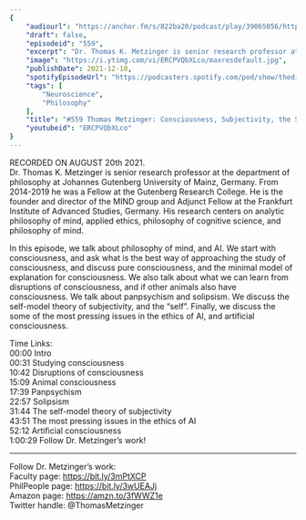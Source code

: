 ```yaml
---
{
	"audiourl": "https://anchor.fm/s/822ba20/podcast/play/39065056/https%3A%2F%2Fd3ctxlq1ktw2nl.cloudfront.net%2Fstaging%2F2021-7-20%2F0b9dfa58-1bcb-35e9-e439-4825ae9b1350.m4a",
	"draft": false,
	"episodeid": "559",
	"excerpt": "Dr. Thomas K. Metzinger is senior research professor at the department of philosophy at Johannes Gutenberg University of Mainz, Germany. From 2014-2019 he was a Fellow at the Gutenberg Research College. He is the founder and director of the MIND group and Adjunct Fellow at the Frankfurt Institute of Advanced Studies, Germany. His research centers on analytic philosophy of mind, applied ethics, philosophy of cognitive science, and philosophy of mind.",
	"image": "https://i.ytimg.com/vi/ERCPVQbXLco/maxresdefault.jpg",
	"publishDate": 2021-12-10,
	"spotifyEpisodeUrl": "https://podcasters.spotify.com/pod/show/thedissenter/episodes/559-Thomas-Metzinger-Consciousness--Subjectivity--the-Self--and-the-Ethics-of-AI-e166m10",
	"tags": [
		"Neuroscience",
		"Philosophy"
	],
	"title": "#559 Thomas Metzinger: Consciousness, Subjectivity, the Self, and the Ethics of AI",
	"youtubeid": "ERCPVQbXLco"
}
---
```

RECORDED ON AUGUST 20th 2021.  
Dr. Thomas K. Metzinger is senior research professor at the department of philosophy at Johannes Gutenberg University of Mainz, Germany. From 2014-2019 he was a Fellow at the Gutenberg Research College. He is the founder and director of the MIND group and Adjunct Fellow at the Frankfurt Institute of Advanced Studies, Germany. His research centers on analytic philosophy of mind, applied ethics, philosophy of cognitive science, and philosophy of mind.

In this episode, we talk about philosophy of mind, and AI. We start with consciousness, and ask what is the best way of approaching the study of consciousness, and discuss pure consciousness, and the minimal model of explanation for consciousness. We also talk about what we can learn from disruptions of consciousness, and if other animals also have consciousness. We talk about panpsychism and solipsism. We discuss the self-model theory of subjectivity, and the “self”. Finally, we discuss the some of the most pressing issues in the ethics of AI, and artificial consciousness.

Time Links:  
<time>00:00</time> Intro  
<time>00:31</time> Studying consciousness  
<time>10:42</time> Disruptions of consciousness  
<time>15:09</time> Animal consciousness  
<time>17:39</time> Panpsychism  
<time>22:57</time> Solipsism  
<time>31:44</time> The self-model theory of subjectivity  
<time>43:51</time> The most pressing issues in the ethics of AI  
<time>52:12</time> Artificial consciousness  
<time>1:00:29</time> Follow Dr. Metzinger’s work!

---

Follow Dr. Metzinger’s work:  
Faculty page: https://bit.ly/3mPtXCP  
PhilPeople page: https://bit.ly/3wUEAJj  
Amazon page: https://amzn.to/3fWWZ1e  
Twitter handle: @ThomasMetzinger
